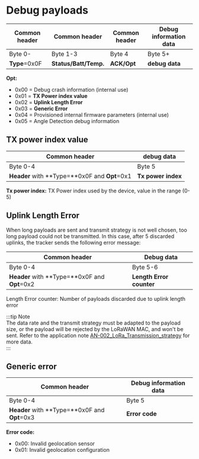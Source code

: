 # Debug payloads

| Common header  | Common header         | Common header | Debug information data |
| -------------- | --------------------- | ------------- | ---------------------- |
| Byte 0-        | Byte 1-3              | Byte 4        | Byte 5+                |
| **Type**\=0x0F | **Status/Batt/Temp.** | **ACK/Opt**   | **debug data**         |

**Opt:**

- 0x00 = Debug crash information (internal use)
- 0x01 = **TX Power index value**
- 0x02 = **Uplink Length Error**
- 0x03 = **Generic Error**
- 0x04 = Provisioned internal firmware parameters (internal use)
- 0x05 = Angle Detection debug information

## TX power index value

| Common header                                      | debug data         |
| -------------------------------------------------- | ------------------ |
| Byte 0-4                                           | Byte 5             |
| **Header** with \*\*Type=\*\*0x0F and **Opt**\=0x1 | **Tx power index** |

**Tx power index:** TX Power index used by the device, value in the range (0-5)

## Uplink Length Error

When long payloads are sent and transmit strategy is not well chosen, too long payload could not be transmitted. In this case, after 5 discarded uplinks, the tracker sends the following error message:

| Common header                                      | Debug data               |
| -------------------------------------------------- | ------------------------ |
| Byte 0-4                                           | Byte 5-6                 |
| **Header** with \*\*Type=\*\*0x0F and **Opt**\=0x2 | **Length Error counter** |

Length Error counter: Number of payloads discarded due to uplink length error

:::tip Note  
The data rate and the transmit strategy must be adapted to the payload size, or the payload will be rejected by the LoRaWAN MAC, and won't be sent. Refer to the application note [AN-002_LoRa_Transmission_strategy](../../../../documentation-library/abeeway-trackers#application-notes) for more data.  
:::

## Generic error

| Common header                                      | Debug information data |
| -------------------------------------------------- | ---------------------- |
| Byte 0-4                                           | Byte 5                 |
| **Header** with \*\*Type=\*\*0x0F and **Opt**\=0x3 | **Error code**         |

**Error code:**

- 0x00: Invalid geolocation sensor
- 0x01: Invalid geolocation configuration
